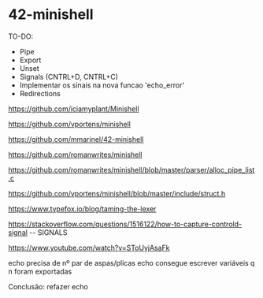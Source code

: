 # 42-minishell

TO-DO:

- Pipe
- Export
- Unset
- Signals (CNTRL+D, CNTRL+C)
- Implementar os sinais na nova funcao 'echo_error'
- Redirections

https://github.com/iciamyplant/Minishell

https://github.com/vportens/minishell

https://github.com/mmarinel/42-minishell

https://github.com/romanwrites/minishell

https://github.com/romanwrites/minishell/blob/master/parser/alloc_pipe_list.c

https://github.com/vportens/minishell/blob/master/include/struct.h

https://www.typefox.io/blog/taming-the-lexer

https://stackoverflow.com/questions/1516122/how-to-capture-controld-signal -- SIGNALS

https://www.youtube.com/watch?v=SToUyjAsaFk

echo precisa de nº par de aspas/plicas
echo consegue escrever variáveis q n foram exportadas

Conclusão: refazer echo
